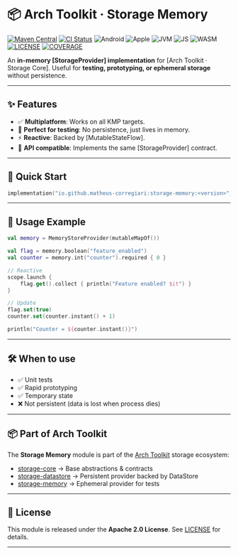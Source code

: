 # 📦 Arch Toolkit · Storage Memory

[![Maven Central][badge-maven]][link-maven]
[![CI Status][badge-ci]][link-ci]
![Android][badge-android]
![Apple][badge-apple]
![JVM][badge-jvm]
![JS][badge-js]
![WASM][badge-wasm]
[![LICENSE][badge-license]][link-license]
[![COVERAGE][badge-coverage]][link-coverage]

An **in-memory \[StorageProvider] implementation** for \[Arch Toolkit · Storage Core].
Useful for **testing, prototyping, or ephemeral storage** without persistence.

---

## ✨ Features

* ✅ **Multiplatform**: Works on all KMP targets.
* 🧪 **Perfect for testing**: No persistence, just lives in memory.
* ⚡ **Reactive**: Backed by \[MutableStateFlow].
* 🔄 **API compatible**: Implements the same \[StorageProvider] contract.

---

## 🚀 Quick Start

```kotlin
implementation("io.github.matheus-corregiari:storage-memory:<version>")
```

---

## 📖 Usage Example

```kotlin
val memory = MemoryStoreProvider(mutableMapOf())

val flag = memory.boolean("feature_enabled")
val counter = memory.int("counter").required { 0 }

// Reactive
scope.launch {
    flag.get().collect { println("Feature enabled? $it") }
}

// Update
flag.set(true)
counter.set(counter.instant() + 1)

println("Counter = ${counter.instant()}")
```

---

## 🛠️ When to use

* ✅ Unit tests
* ✅ Rapid prototyping
* ✅ Temporary state
* ❌ Not persistent (data is lost when process dies)

---

## 📦 Part of Arch Toolkit

The **Storage Memory** module is part of
the [Arch Toolkit](https://github.com/matheus-corregiari/arch-toolkit) storage ecosystem:

* [storage-core](../storage-core) → Base abstractions & contracts
* [storage-datastore](../storage-datastore) → Persistent provider backed by DataStore
* [storage-memory](../storage-memory) → Ephemeral provider for tests

---

## 📄 License

This module is released under the **Apache 2.0 License**.
See [LICENSE](../../../LICENSE.md) for details.

---

[link-maven]: https://search.maven.org/artifact/io.github.matheus-corregiari/storage-memory

[link-ci]: https://github.com/matheus-corregiari/arch-toolkit/actions/workflows/generate-tag.yml

[link-license]: ../../../LICENSE.md

[link-coverage]: https://codecov.io/gh/matheus-corregiari/arch-toolkit

[badge-android]: http://img.shields.io/badge/-android-6EDB8D.svg?style=flat

[badge-apple]: http://img.shields.io/badge/-apple-000000.svg?style=flat

[badge-js]: http://img.shields.io/badge/-js-F7DF1E.svg?style=flat

[badge-wasm]: http://img.shields.io/badge/-wasm-654FF0.svg?style=flat

[badge-jvm]: http://img.shields.io/badge/-jvm-DB413D.svg?style=flat

[badge-maven]: https://img.shields.io/maven-central/v/io.github.matheus-corregiari/storage-memory.svg

[badge-ci]: https://github.com/matheus-corregiari/arch-toolkit/actions/workflows/generate-tag.yml/badge.svg

[badge-license]: https://img.shields.io/github/license/matheus-corregiari/arch-toolkit

[badge-coverage]: https://img.shields.io/codecov/c/github/matheus-corregiari/arch-toolkit
